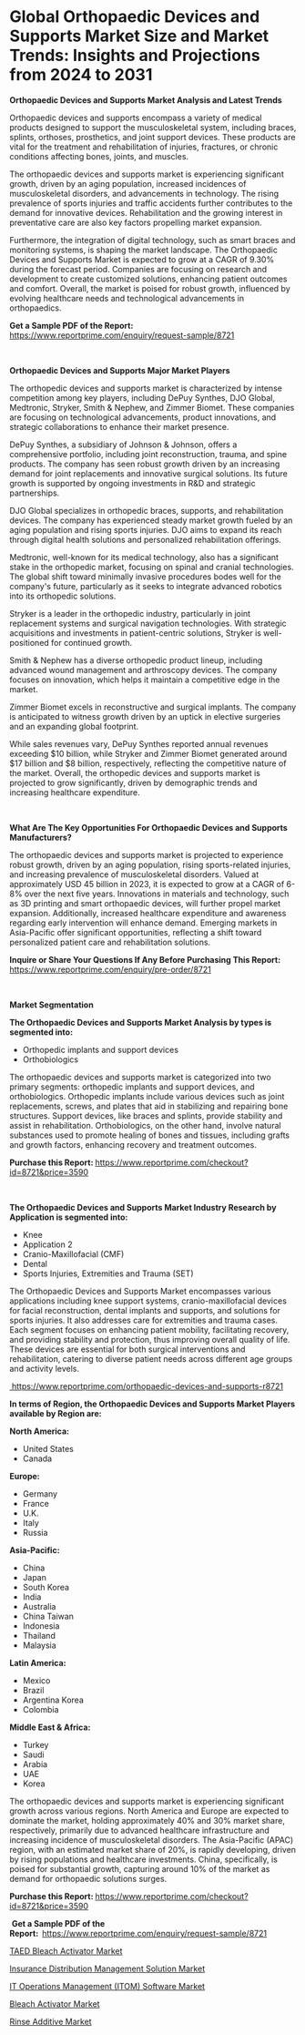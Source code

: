 <p><h1>Global Orthopaedic Devices and Supports Market Size and Market Trends: Insights and Projections from 2024 to 2031</h1></p><p><strong>Orthopaedic Devices and Supports Market Analysis and Latest Trends</strong></p>
<p><p>Orthopaedic devices and supports encompass a variety of medical products designed to support the musculoskeletal system, including braces, splints, orthoses, prosthetics, and joint support devices. These products are vital for the treatment and rehabilitation of injuries, fractures, or chronic conditions affecting bones, joints, and muscles. </p><p>The orthopaedic devices and supports market is experiencing significant growth, driven by an aging population, increased incidences of musculoskeletal disorders, and advancements in technology. The rising prevalence of sports injuries and traffic accidents further contributes to the demand for innovative devices. Rehabilitation and the growing interest in preventative care are also key factors propelling market expansion.</p><p>Furthermore, the integration of digital technology, such as smart braces and monitoring systems, is shaping the market landscape. The Orthopaedic Devices and Supports Market is expected to grow at a CAGR of 9.30% during the forecast period. Companies are focusing on research and development to create customized solutions, enhancing patient outcomes and comfort. Overall, the market is poised for robust growth, influenced by evolving healthcare needs and technological advancements in orthopaedics.</p></p>
<p><strong>Get a Sample PDF of the Report:&nbsp;</strong> <a href="https://www.reportprime.com/enquiry/request-sample/8721?utm_campaign=1108&utm_medium=2&utm_source=Github&utm_content=ia&utm_term=28112024&utm_id=orthopaedic-devices-and-supports">https://www.reportprime.com/enquiry/request-sample/8721</a></p>
<p>&nbsp;</p>
<p><strong>Orthopaedic Devices and Supports Major Market Players</strong></p>
<p><p>The orthopedic devices and supports market is characterized by intense competition among key players, including DePuy Synthes, DJO Global, Medtronic, Stryker, Smith & Nephew, and Zimmer Biomet. These companies are focusing on technological advancements, product innovations, and strategic collaborations to enhance their market presence.</p><p>DePuy Synthes, a subsidiary of Johnson & Johnson, offers a comprehensive portfolio, including joint reconstruction, trauma, and spine products. The company has seen robust growth driven by an increasing demand for joint replacements and innovative surgical solutions. Its future growth is supported by ongoing investments in R&D and strategic partnerships.</p><p>DJO Global specializes in orthopedic braces, supports, and rehabilitation devices. The company has experienced steady market growth fueled by an aging population and rising sports injuries. DJO aims to expand its reach through digital health solutions and personalized rehabilitation offerings.</p><p>Medtronic, well-known for its medical technology, also has a significant stake in the orthopedic market, focusing on spinal and cranial technologies. The global shift toward minimally invasive procedures bodes well for the company's future, particularly as it seeks to integrate advanced robotics into its orthopedic solutions.</p><p>Stryker is a leader in the orthopedic industry, particularly in joint replacement systems and surgical navigation technologies. With strategic acquisitions and investments in patient-centric solutions, Stryker is well-positioned for continued growth.</p><p>Smith & Nephew has a diverse orthopedic product lineup, including advanced wound management and arthroscopy devices. The company focuses on innovation, which helps it maintain a competitive edge in the market.</p><p>Zimmer Biomet excels in reconstructive and surgical implants. The company is anticipated to witness growth driven by an uptick in elective surgeries and an expanding global footprint.</p><p>While sales revenues vary, DePuy Synthes reported annual revenues exceeding $10 billion, while Stryker and Zimmer Biomet generated around $17 billion and $8 billion, respectively, reflecting the competitive nature of the market. Overall, the orthopedic devices and supports market is projected to grow significantly, driven by demographic trends and increasing healthcare expenditure.</p></p>
<p>&nbsp;</p>
<p><strong>What Are The Key Opportunities For Orthopaedic Devices and Supports Manufacturers?</strong></p>
<p><p>The orthopaedic devices and supports market is projected to experience robust growth, driven by an aging population, rising sports-related injuries, and increasing prevalence of musculoskeletal disorders. Valued at approximately USD 45 billion in 2023, it is expected to grow at a CAGR of 6-8% over the next five years. Innovations in materials and technology, such as 3D printing and smart orthopaedic devices, will further propel market expansion. Additionally, increased healthcare expenditure and awareness regarding early intervention will enhance demand. Emerging markets in Asia-Pacific offer significant opportunities, reflecting a shift toward personalized patient care and rehabilitation solutions.</p></p>
<p><strong>Inquire or Share Your Questions If Any Before Purchasing This Report:</strong> <a href="https://www.reportprime.com/enquiry/pre-order/8721?utm_campaign=1108&utm_medium=2&utm_source=Github&utm_content=ia&utm_term=28112024&utm_id=orthopaedic-devices-and-supports">https://www.reportprime.com/enquiry/pre-order/8721</a></p>
<p>&nbsp;</p>
<p><strong>Market Segmentation</strong></p>
<p><strong>The Orthopaedic Devices and Supports Market Analysis by types is segmented into:</strong></p>
<p><ul><li>Orthopedic implants and support devices</li><li>Orthobiologics</li></ul></p>
<p><p>The orthopaedic devices and supports market is categorized into two primary segments: orthopedic implants and support devices, and orthobiologics. Orthopedic implants include various devices such as joint replacements, screws, and plates that aid in stabilizing and repairing bone structures. Support devices, like braces and splints, provide stability and assist in rehabilitation. Orthobiologics, on the other hand, involve natural substances used to promote healing of bones and tissues, including grafts and growth factors, enhancing recovery and treatment outcomes.</p></p>
<p><strong>Purchase this Report:&nbsp;</strong><a href="https://www.reportprime.com/checkout?id=8721&price=3590&utm_campaign=1108&utm_medium=2&utm_source=Github&utm_content=ia&utm_term=28112024&utm_id=orthopaedic-devices-and-supports">https://www.reportprime.com/checkout?id=8721&price=3590</a></p>
<p>&nbsp;</p>
<p><strong>The Orthopaedic Devices and Supports Market Industry Research by Application is segmented into:</strong></p>
<p><ul><li>Knee</li><li>Application 2</li><li>Cranio-Maxillofacial (CMF)</li><li>Dental</li><li>Sports Injuries, Extremities and Trauma (SET)</li></ul></p>
<p><p>The Orthopaedic Devices and Supports Market encompasses various applications including knee support systems, cranio-maxillofacial devices for facial reconstruction, dental implants and supports, and solutions for sports injuries. It also addresses care for extremities and trauma cases. Each segment focuses on enhancing patient mobility, facilitating recovery, and providing stability and protection, thus improving overall quality of life. These devices are essential for both surgical interventions and rehabilitation, catering to diverse patient needs across different age groups and activity levels.</p></p>
<p><a href="https://www.reportprime.com/orthopaedic-devices-and-supports-r8721?utm_campaign=1108&utm_medium=2&utm_source=Github&utm_content=ia&utm_term=28112024&utm_id=orthopaedic-devices-and-supports">&nbsp;https://www.reportprime.com/orthopaedic-devices-and-supports-r8721</a></p>
<p><strong>In terms of Region, the Orthopaedic Devices and Supports Market Players available by Region are:</strong></p>
<p>
    <p> <strong> North America: </strong>
        <ul>
            <li>United States</li>
            <li>Canada</li>
        </ul>
        </p> 
    <p> <strong> Europe: </strong>
        <ul>
            <li>Germany</li>
            <li>France</li>
            <li>U.K.</li>
            <li>Italy</li>
            <li>Russia</li>
        </ul>
        </p> 
    <p> <strong> Asia-Pacific: </strong>
        <ul>
            <li>China</li>
            <li>Japan</li>
            <li>South Korea</li>
            <li>India</li>
            <li>Australia</li>
            <li>China Taiwan</li>
            <li>Indonesia</li>
            <li>Thailand</li>
            <li>Malaysia</li>
        </ul>
        </p> 
    <p> <strong> Latin America: </strong>
        <ul>
            <li>Mexico</li>
            <li>Brazil</li>
            <li>Argentina Korea</li>
            <li>Colombia</li>
        </ul>
        </p> 
    <p> <strong> Middle East & Africa: </strong>
        <ul>
            <li>Turkey</li>
            <li>Saudi</li>
            <li>Arabia</li>
            <li>UAE</li>
            <li>Korea</li>
        </ul>
    </p>
    </p>
<p><p>The orthopaedic devices and supports market is experiencing significant growth across various regions. North America and Europe are expected to dominate the market, holding approximately 40% and 30% market share, respectively, primarily due to advanced healthcare infrastructure and increasing incidence of musculoskeletal disorders. The Asia-Pacific (APAC) region, with an estimated market share of 20%, is rapidly developing, driven by rising populations and healthcare investments. China, specifically, is poised for substantial growth, capturing around 10% of the market as demand for orthopaedic solutions surges.</p></p>
<p><strong>Purchase this Report: </strong><a href="https://www.reportprime.com/checkout?id=8721&price=3590&utm_campaign=1108&utm_medium=2&utm_source=Github&utm_content=ia&utm_term=28112024&utm_id=orthopaedic-devices-and-supports">https://www.reportprime.com/checkout?id=8721&price=3590</a></p>
<p>&nbsp;<strong>Get a Sample PDF of the Report:&nbsp;&nbsp;</strong><a href="https://www.reportprime.com/enquiry/request-sample/8721?utm_campaign=1108&utm_medium=2&utm_source=Github&utm_content=ia&utm_term=28112024&utm_id=orthopaedic-devices-and-supports">https://www.reportprime.com/enquiry/request-sample/8721</a></p>
<p><strong></strong></p>
<p><p><a href="https://www.linkedin.com/pulse/taed-bleach-activator-market-industry-trends-forecast-e6ocf?utm_campaign=1108&utm_medium=2&utm_source=Github&utm_content=ia&utm_term=28112024&utm_id=orthopaedic-devices-and-supports">TAED Bleach Activator Market</a></p><p><a href="https://issuu.com/reportprime-2/docs/insurance-distribution-management-s_91e9a29ff98cba?utm_campaign=1108&utm_medium=2&utm_source=Github&utm_content=ia&utm_term=28112024&utm_id=orthopaedic-devices-and-supports">Insurance Distribution Management Solution Market</a></p><p><a href="https://issuu.com/reportprime-2/docs/it-operations-management-itom-softw_69771ec1818043?utm_campaign=1108&utm_medium=2&utm_source=Github&utm_content=ia&utm_term=28112024&utm_id=orthopaedic-devices-and-supports">IT Operations Management (ITOM) Software Market</a></p><p><a href="https://www.linkedin.com/pulse/bleach-activator-market-trends-detailed-study-its-segmentation-6uxdf?utm_campaign=1108&utm_medium=2&utm_source=Github&utm_content=ia&utm_term=28112024&utm_id=orthopaedic-devices-and-supports">Bleach Activator Market</a></p><p><a href="https://www.linkedin.com/pulse/global-rinse-additive-market-exploring-share-trends-future-3tqtf?utm_campaign=1108&utm_medium=2&utm_source=Github&utm_content=ia&utm_term=28112024&utm_id=orthopaedic-devices-and-supports">Rinse Additive Market</a></p></p>
